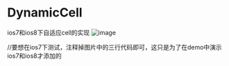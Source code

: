 # DynamicCell
ios7和ios8下自适应cell的实现
![image](https://github.com/hujewelz/DynamicCell/blob/master/explain.png)

//要想在ios7下测试，注释掉图片中的三行代码即可，这只是为了在demo中演示ios7和ios8才添加的
